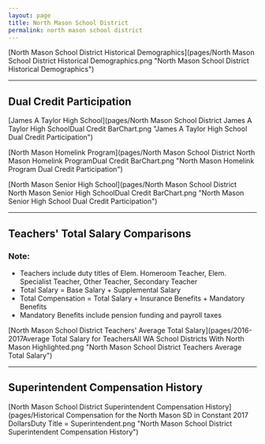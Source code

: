 ```yaml
---
layout: page
title: North Mason School District
permalink: north mason school district
---
```



[North Mason School District Historical Demographics](pages/North Mason School District Historical Demographics.png "North Mason School District Historical Demographics")

___

## Dual Credit Participation

[James A Taylor High School](pages/North Mason School District James A Taylor High SchoolDual Credit BarChart.png "James A Taylor High School Dual Credit Participation")

[North Mason Homelink Program](pages/North Mason School District North Mason Homelink ProgramDual Credit BarChart.png "North Mason Homelink Program Dual Credit Participation")

[North Mason Senior High School](pages/North Mason School District North Mason Senior High SchoolDual Credit BarChart.png "North Mason Senior High School Dual Credit Participation")


___

## Teachers' Total Salary Comparisons
### Note:
- Teachers include duty titles of Elem. Homeroom Teacher, Elem. Specialist Teacher, Other Teacher, Secondary Teacher
- Total Salary = Base Salary + Supplemental Salary
- Total Compensation = Total Salary + Insurance Benefits + Mandatory Benefits
- Mandatory Benefits include pension funding and payroll taxes

[North Mason School District Teachers' Average Total Salary](pages/2016-2017Average Total Salary for TeachersAll WA School Districts With North Mason Highlighted.png "North Mason School District Teachers Average Total Salary")


___

## Superintendent Compensation History

[North Mason School District Superintendent Compensation History](pages/Historical Compensation for the North Mason SD in Constant 2017 DollarsDuty Title = Superintendent.png "North Mason School District Superintendent Compensation History")

